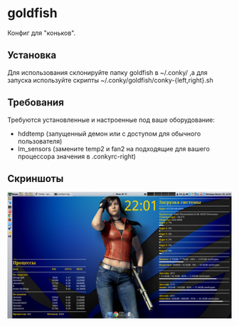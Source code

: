 # goldfish
Конфиг для "коньков". 
## Установка
Для использования склонируйте папку goldfish в ~/.conky/
,а для запуска используйте скрипты ~/.conky/goldfish/conky-{left,right}.sh
## Требования
Требуются установленные и настроенные под ваше оборудование:

* hddtemp (запущенный демон или с доступом для обычного пользователя)
* lm_sensors (замените temp2 и fan2 на подходящие для вашего процессора значения в .conkyrc-right)

## Скриншоты
![GitHub Screenshot](000-1920x1080.png)
